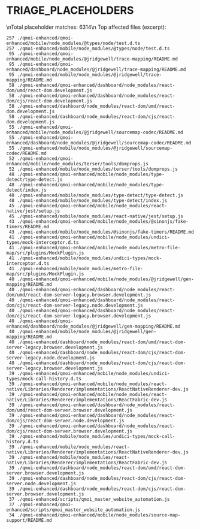 # TRIAGE_PLACEHOLDERS
\nTotal placeholder matches: 6314\n
Top affected files (excerpt):

    257 ./qmoi-enhanced/qmoi-enhanced/mobile/node_modules/@types/node/test.d.ts
    257 ./qmoi-enhanced/mobile/node_modules/@types/node/test.d.ts
     95 ./qmoi-enhanced/qmoi-enhanced/mobile/node_modules/@jridgewell/trace-mapping/README.md
     95 ./qmoi-enhanced/qmoi-enhanced/dashboard/node_modules/@jridgewell/trace-mapping/README.md
     95 ./qmoi-enhanced/mobile/node_modules/@jridgewell/trace-mapping/README.md
     58 ./qmoi-enhanced/qmoi-enhanced/dashboard/node_modules/react-dom/umd/react-dom.development.js
     58 ./qmoi-enhanced/qmoi-enhanced/dashboard/node_modules/react-dom/cjs/react-dom.development.js
     58 ./qmoi-enhanced/dashboard/node_modules/react-dom/umd/react-dom.development.js
     58 ./qmoi-enhanced/dashboard/node_modules/react-dom/cjs/react-dom.development.js
     55 ./qmoi-enhanced/qmoi-enhanced/mobile/node_modules/@jridgewell/sourcemap-codec/README.md
     55 ./qmoi-enhanced/qmoi-enhanced/dashboard/node_modules/@jridgewell/sourcemap-codec/README.md
     55 ./qmoi-enhanced/mobile/node_modules/@jridgewell/sourcemap-codec/README.md
     52 ./qmoi-enhanced/qmoi-enhanced/mobile/node_modules/terser/tools/domprops.js
     52 ./qmoi-enhanced/mobile/node_modules/terser/tools/domprops.js
     48 ./qmoi-enhanced/qmoi-enhanced/mobile/node_modules/type-detect/type-detect.js
     48 ./qmoi-enhanced/qmoi-enhanced/mobile/node_modules/type-detect/index.js
     48 ./qmoi-enhanced/mobile/node_modules/type-detect/type-detect.js
     48 ./qmoi-enhanced/mobile/node_modules/type-detect/index.js
     45 ./qmoi-enhanced/qmoi-enhanced/mobile/node_modules/react-native/jest/setup.js
     45 ./qmoi-enhanced/mobile/node_modules/react-native/jest/setup.js
     43 ./qmoi-enhanced/qmoi-enhanced/mobile/node_modules/@sinonjs/fake-timers/README.md
     43 ./qmoi-enhanced/mobile/node_modules/@sinonjs/fake-timers/README.md
     41 ./qmoi-enhanced/qmoi-enhanced/mobile/node_modules/undici-types/mock-interceptor.d.ts
     41 ./qmoi-enhanced/qmoi-enhanced/mobile/node_modules/metro-file-map/src/plugins/MockPlugin.js
     41 ./qmoi-enhanced/mobile/node_modules/undici-types/mock-interceptor.d.ts
     41 ./qmoi-enhanced/mobile/node_modules/metro-file-map/src/plugins/MockPlugin.js
     40 ./qmoi-enhanced/qmoi-enhanced/mobile/node_modules/@jridgewell/gen-mapping/README.md
     40 ./qmoi-enhanced/qmoi-enhanced/dashboard/node_modules/react-dom/umd/react-dom-server-legacy.browser.development.js
     40 ./qmoi-enhanced/qmoi-enhanced/dashboard/node_modules/react-dom/cjs/react-dom-server-legacy.node.development.js
     40 ./qmoi-enhanced/qmoi-enhanced/dashboard/node_modules/react-dom/cjs/react-dom-server-legacy.browser.development.js
     40 ./qmoi-enhanced/qmoi-enhanced/dashboard/node_modules/@jridgewell/gen-mapping/README.md
     40 ./qmoi-enhanced/mobile/node_modules/@jridgewell/gen-mapping/README.md
     40 ./qmoi-enhanced/dashboard/node_modules/react-dom/umd/react-dom-server-legacy.browser.development.js
     40 ./qmoi-enhanced/dashboard/node_modules/react-dom/cjs/react-dom-server-legacy.node.development.js
     40 ./qmoi-enhanced/dashboard/node_modules/react-dom/cjs/react-dom-server-legacy.browser.development.js
     39 ./qmoi-enhanced/qmoi-enhanced/mobile/node_modules/undici-types/mock-call-history.d.ts
     39 ./qmoi-enhanced/qmoi-enhanced/mobile/node_modules/react-native/Libraries/Renderer/implementations/ReactNativeRenderer-dev.js
     39 ./qmoi-enhanced/qmoi-enhanced/mobile/node_modules/react-native/Libraries/Renderer/implementations/ReactFabric-dev.js
     39 ./qmoi-enhanced/qmoi-enhanced/dashboard/node_modules/react-dom/umd/react-dom-server.browser.development.js
     39 ./qmoi-enhanced/qmoi-enhanced/dashboard/node_modules/react-dom/cjs/react-dom-server.node.development.js
     39 ./qmoi-enhanced/qmoi-enhanced/dashboard/node_modules/react-dom/cjs/react-dom-server.browser.development.js
     39 ./qmoi-enhanced/mobile/node_modules/undici-types/mock-call-history.d.ts
     39 ./qmoi-enhanced/mobile/node_modules/react-native/Libraries/Renderer/implementations/ReactNativeRenderer-dev.js
     39 ./qmoi-enhanced/mobile/node_modules/react-native/Libraries/Renderer/implementations/ReactFabric-dev.js
     39 ./qmoi-enhanced/dashboard/node_modules/react-dom/umd/react-dom-server.browser.development.js
     39 ./qmoi-enhanced/dashboard/node_modules/react-dom/cjs/react-dom-server.node.development.js
     39 ./qmoi-enhanced/dashboard/node_modules/react-dom/cjs/react-dom-server.browser.development.js
     37 ./qmoi-enhanced/scripts/qmoi_master_website_automation.js
     37 ./qmoi-enhanced/qmoi-enhanced/scripts/qmoi_master_website_automation.js
     34 ./qmoi-enhanced/qmoi-enhanced/mobile/node_modules/source-map-support/README.md
